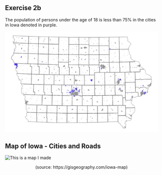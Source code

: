 ## Exercise 2b 
The population of persons under the age of 18 is less than 75% in the cities in Iowa denoted in purple.

![This is a map I made](ex2b.jpeg)

## Map of Iowa - Cities and Roads 

![This is a map I made](https://gisgeography.com/wp-content/uploads/2020/02/Iowa-Map-1265x870.jpg)
<div align="center">(source: https://gisgeography.com/iowa-map)</div>
